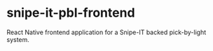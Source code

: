 # snipe-it-pbl-frontend
React Native frontend application for a Snipe-IT backed pick-by-light system.
